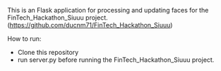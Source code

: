 This is an Flask application for processing and updating faces for the FinTech_Hackathon_Siuuu project.(https://github.com/ducnm71/FinTech_Hackathon_Siuuu)

How to run:
  - Clone this repository
  - run server.py before running the FinTech_Hackathon_Siuuu project.
